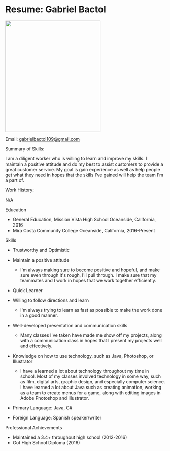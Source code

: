 # Resume: Gabriel Bactol

<img src="gabebactol.github.io/assets/20180821_202224.png" height="350" width="300"/>


Email: gabrielbactol109@gmail.com

Summary of Skills:

I am a diligent worker who is willing to learn and improve my skills. I maintain a positive attitude and do my best to assist customers to provide a great customer service. My goal is gain experience as well as help people get what they need in hopes that the skills I’ve gained will help the team I'm a part of.


Work History:

N/A

Education
- General Education, Mission Vista High School Oceanside, California, 2016
- Mira Costa Community College Oceanside, California, 2016-Present

Skills
-	Trustworthy and Optimistic
-	Maintain a positive attitude
     - I'm always making sure to become positive and hopeful, and make sure even through it's rough, I'll pull through. I make sure that        my teammates and I work in hopes that we work together efficiently.

-	Quick Learner
-	Willing to follow directions and learn
     - I'm always trying to learn as fast as possible to make the work done in a good manner.

-	Well-developed presentation and communication skills
      - Many classes I've taken have made me show off my projects, along with a communication class in hopes that I present my projects         well and effectively.


-	Knowledge on how to use technology, such as Java, Photoshop, or Illustrator
      - I have a learned a lot about technology throughout my time in school. Most of my classes involved technology in some way, such           as film, digital arts, graphic design, and especially computer science. I have learned a lot about Java such as creating                 animation, working as a team to create menus for a game, along with editing images in Adobe Photoshop and Illustrator. 

- Primary Language: Java, C#
- Foreign Language: Spanish speaker/writer

Professional Achievements
-	Maintained a 3.4+ throughout high school (2012-2016)
-	Got High School Diploma     (2016)

